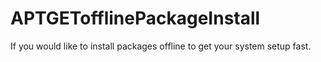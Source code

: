APTGETofflinePackageInstall
===========================

If you would like to install packages offline to get your system setup fast.
